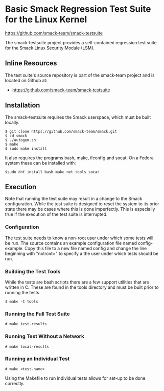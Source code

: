 Basic Smack Regression Test Suite for the Linux Kernel
======================================================
https://github.com/smack-team/smack-testsuite

The smack-testsuite project provides a self-contained regression test
suite for the Smack Linux Security Module (LSM).

## Inline Resources

The test suite's source repository is part of the smack-team project
and is located on Github at:

* https://github.com/smack-team/smack-testsuite

## Installation

The smack-testsuite requires the Smack userspace, which must be built locally.

	$ git clone https://github.com/smack-team/smack.git
	$ cd smack
	$ ./autogen.sh
	$ make
	$ sudo make install

It also requires the programs bash, make, ifconfig and socat. On a Fedora
system these can be installed with:

	$sudo dnf install bash make net-tools socat

## Execution

Note that running the test suite may result in a change to the
Smack configuration. While the test suite is designed to reset the
system to its prior state there may be cases where this is done
imperfectly. This is especially true if the execution of the test
suite is interrupted.

### Configuration

The test suite needs to know a non-root user under which some
tests will be run. The source contains an example configuration
file named config-example. Copy this file to a new file named
config and change the line beginning with "notroot=" to specify
a the user under which tests should be run.

### Building the Test Tools

While the tests are bash scripts there are a few support utilities
that are written in C. These are found in the tools directory and
must be built prior to running the tests.

	$ make -C tools

### Running the Full Test Suite

	# make test-results

### Running Test Without a Network

	# make local-results

### Running an Individual Test

	# make <test-name>

Using the Makefile to run individual tests allows for set-up to
be done correctly.
